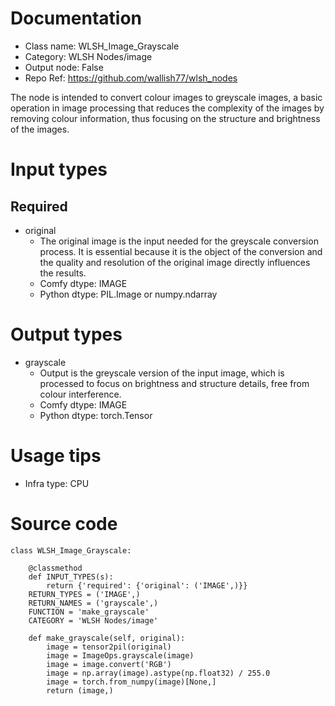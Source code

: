 # Documentation
- Class name: WLSH_Image_Grayscale
- Category: WLSH Nodes/image
- Output node: False
- Repo Ref: https://github.com/wallish77/wlsh_nodes

The node is intended to convert colour images to greyscale images, a basic operation in image processing that reduces the complexity of the images by removing colour information, thus focusing on the structure and brightness of the images.

# Input types
## Required
- original
    - The original image is the input needed for the greyscale conversion process. It is essential because it is the object of the conversion and the quality and resolution of the original image directly influences the results.
    - Comfy dtype: IMAGE
    - Python dtype: PIL.Image or numpy.ndarray

# Output types
- grayscale
    - Output is the greyscale version of the input image, which is processed to focus on brightness and structure details, free from colour interference.
    - Comfy dtype: IMAGE
    - Python dtype: torch.Tensor

# Usage tips
- Infra type: CPU

# Source code
```
class WLSH_Image_Grayscale:

    @classmethod
    def INPUT_TYPES(s):
        return {'required': {'original': ('IMAGE',)}}
    RETURN_TYPES = ('IMAGE',)
    RETURN_NAMES = ('grayscale',)
    FUNCTION = 'make_grayscale'
    CATEGORY = 'WLSH Nodes/image'

    def make_grayscale(self, original):
        image = tensor2pil(original)
        image = ImageOps.grayscale(image)
        image = image.convert('RGB')
        image = np.array(image).astype(np.float32) / 255.0
        image = torch.from_numpy(image)[None,]
        return (image,)
```
